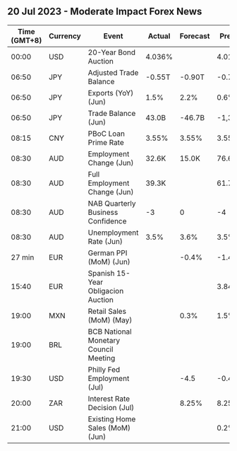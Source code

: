 ## 20 Jul 2023 - Moderate Impact Forex News
| Time (GMT+8) | Currency | Event | Actual | Forecast | Previous |
|------|----------|-------|--------|----------|----------|
| 00:00 | USD | 20-Year Bond Auction | 4.036% |  | 4.010% |
| 06:50 | JPY | Adjusted Trade Balance | -0.55T | -0.90T | -0.78T |
| 06:50 | JPY | Exports (YoY) (Jun) | 1.5% | 2.2% | 0.6% |
| 06:50 | JPY | Trade Balance (Jun) | 43.0B | -46.7B | -1,381.9B |
| 08:15 | CNY | PBoC Loan Prime Rate | 3.55% | 3.55% | 3.55% |
| 08:30 | AUD | Employment Change (Jun) | 32.6K | 15.0K | 76.6K |
| 08:30 | AUD | Full Employment Change (Jun) | 39.3K |  | 61.7K |
| 08:30 | AUD | NAB Quarterly Business Confidence | -3 | 0 | -4 |
| 08:30 | AUD | Unemployment Rate (Jun) | 3.5% | 3.6% | 3.5% |
| 27 min | EUR | German PPI (MoM) (Jun) |  | -0.4% | -1.4% |
| 15:40 | EUR | Spanish 15-Year Obligacion Auction |  |  | 3.842% |
| 19:00 | MXN | Retail Sales (MoM) (May) |  | 0.3% | 1.5% |
| 19:00 | BRL | BCB National Monetary Council Meeting |  |  |  |
| 19:30 | USD | Philly Fed Employment (Jul) |  | -4.5 | -0.4 |
| 20:00 | ZAR | Interest Rate Decision (Jul) |  | 8.25% | 8.25% |
| 21:00 | USD | Existing Home Sales (MoM) (Jun) |  |  | 0.2% |
